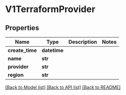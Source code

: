 # V1TerraformProvider

## Properties
Name | Type | Description | Notes
------------ | ------------- | ------------- | -------------
**create_time** | **datetime** |  | 
**name** | **str** |  | 
**provider** | **str** |  | 
**region** | **str** |  | 

[[Back to Model list]](../README.md#documentation-for-models) [[Back to API list]](../README.md#documentation-for-api-endpoints) [[Back to README]](../README.md)

